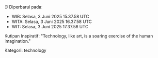 ⏰ Diperbarui pada:
- WIB: Selasa, 3 Juni 2025 15.37.58 UTC
- WITA: Selasa, 3 Juni 2025 16.37.58 UTC
- WIT: Selasa, 3 Juni 2025 17.37.58 UTC

Kutipan Inspiratif:
"Technology, like art, is a soaring exercise of the human imagination."


Kategori: technology

